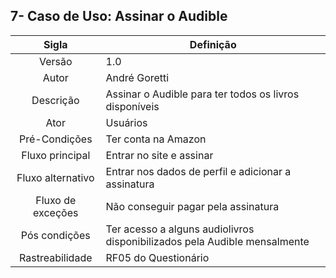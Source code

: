 ## 7- Caso de Uso: Assinar o Audible

|Sigla|Definição|
|:---:|---|
|Versão|1.0|
|Autor|André Goretti|
|Descrição|Assinar o Audible para ter todos os livros disponíveis|
|Ator|Usuários
|Pré-Condições|Ter conta na Amazon|
|Fluxo principal|Entrar no site e assinar|
|Fluxo alternativo|Entrar nos dados de perfil e adicionar a assinatura|
|Fluxo de exceções|Não conseguir pagar pela assinatura|
|Pós condições|Ter acesso a alguns audiolivros disponibilizados pela Audible mensalmente|
|Rastreabilidade| RF05 do Questionário|

